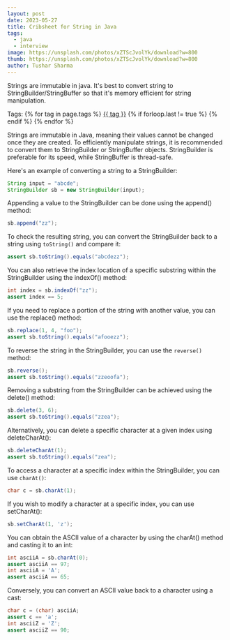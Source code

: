 ```yaml
---
layout: post
date: 2023-05-27
title: Cribsheet for String in Java
tags:
  - java
  - interview
image: https://unsplash.com/photos/xZTScJvolYk/download?w=800
thumb: https://unsplash.com/photos/xZTScJvolYk/download?w=800
author: Tushar Sharma
---
```


Strings are immutable in java. It's best to convert string to StringBuilder/StringBuffer so that it's memory efficient for string manipulation.<!-- truncate_here -->
<p>Tags: {% for tag in page.tags %} <a class="mytag" href="/tag/{{ tag }}" title="View posts tagged with &quot;{{ tag }}&quot;">{{ tag }}</a>  {% if forloop.last != true %} {% endif %} {% endfor %} </p>

Strings are immutable in Java, meaning their values cannot be changed once they are created. To efficiently manipulate strings, it is recommended to convert them to StringBuilder or StringBuffer objects. StringBuilder is preferable for its speed, while StringBuffer is thread-safe.

Here's an example of converting a string to a StringBuilder:

```java
String input = "abcde";
StringBuilder sb = new StringBuilder(input);
```

Appending a value to the StringBuilder can be done using the append() method:

```java
sb.append("zz");
```

To check the resulting string, you can convert the StringBuilder back to a string using `toString()` and compare it:


```java
assert sb.toString().equals("abcdezz");
```

You can also retrieve the index location of a specific substring within the StringBuilder using the indexOf() method:

```java
int index = sb.indexOf("zz");
assert index == 5;
```

If you need to replace a portion of the string with another value, you can use the replace() method:

```java
sb.replace(1, 4, "foo");
assert sb.toString().equals("afooezz");
```

To reverse the string in the StringBuilder, you can use the `reverse()` method:

```java
sb.reverse();
assert sb.toString().equals("zzeoofa");
```

Removing a substring from the StringBuilder can be achieved using the delete() method:

```java
sb.delete(3, 6);
assert sb.toString().equals("zzea");
```

Alternatively, you can delete a specific character at a given index using deleteCharAt():

```java
sb.deleteCharAt(1);
assert sb.toString().equals("zea");
```

To access a character at a specific index within the StringBuilder, you can use `charAt()`:

```java
char c = sb.charAt(1);
```

If you wish to modify a character at a specific index, you can use setCharAt():

```java
sb.setCharAt(1, 'z');
```

You can obtain the ASCII value of a character by using the charAt() method and casting it to an int:

```java
int asciiA = sb.charAt(0);
assert asciiA == 97;
int asciiA = 'A';
assert asciiA == 65;
```

Conversely, you can convert an ASCII value back to a character using a cast:

```java
char c = (char) asciiA;
assert c == 'a';
int asciiZ = 'Z';
assert asciiZ == 90;
```